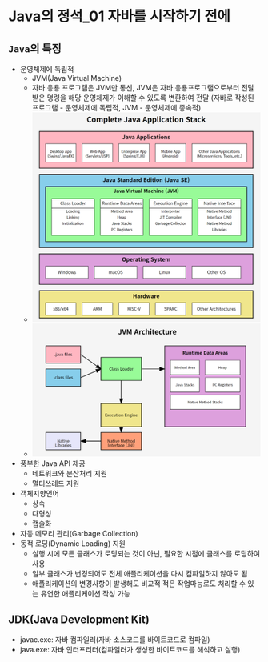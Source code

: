 # Java의 정석_01 자바를 시작하기 전에

## `Java`의 특징
* 운영체제에 독립적
    - JVM(Java Virtual Machine)
    - 자바 응용 프로그램은 JVM만 통신, JVM은 자바 응용프로그램으로부터 전달받은 명령을 해당 운영체제가 이해할 수 있도록 변환하여 전달 (자바로 작성된 프로그램 - 운영체제에 독립적, JVM - 운영체제에 종속적)
    - ![JVM Architecture Diagram](/002_Java의%20정석/src/JVM%20Architecture%20Diagram.png)
    - ![JVM](/002_Java의%20정석/src/JVM.png)
* 풍부한 Java API 제공
    - 네트워크와 분산처리 지원
    - 멀티쓰레드 지원
* 객체지향언어
    - 상속
    - 다형성
    - 캡슐화
* 자동 메모리 관리(Garbage Collection)
* 동적 로딩(Dynamic Loading) 지원
    - 실행 시에 모든 클래스가 로딩되는 것이 아닌, 필요한 시점에 클래스를 로딩하여 사용
    - 일부 클래스가 변경되어도 전체 애플리케이션을 다시 컴파일하지 않아도 됨
    - 애플리케이션의 변경사항이 발생해도 비교적 적은 작업마능로도 처리할 수 있는 유연한 애플리케이션 작성 가능

## JDK(Java Development Kit)
* javac.exe: 자바 컴파일러(자바 소스코드를 바이트코드로 컴파일)
* java.exe: 자바 인터프리터(컴파일러가 생성한 바이트코드를 해석하고 실행)
